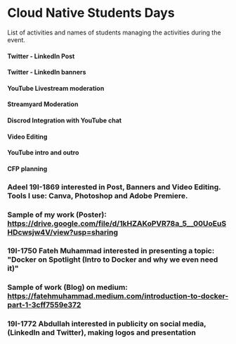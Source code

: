 # Cloud Native Students Days
List of activities and names of students managing the activities during the event.

#### Twitter - LinkedIn Post

#### Twitter - LinkedIn banners 

#### YouTube Livestream moderation 

#### Streamyard Moderation 

#### Discrod Integration with YouTube chat

#### Video Editing 

#### YouTube intro and outro 

#### CFP planning 



### Adeel 19I-1869 interested in Post, Banners and Video Editing. Tools I use: Canva, Photoshop and Adobe Premiere. 
### Sample of my work (Poster): https://drive.google.com/file/d/1kHZAKoPVR78a_5__00UoEuSHDcwsjw4V/view?usp=sharing

### 19I-1750 Fateh Muhammad interested in presenting a topic: "Docker on Spotlight (Intro to Docker and why we even need it)"
### Sample of work (Blog) on medium: https://fatehmuhammad.medium.com/introduction-to-docker-part-1-3cff7559e372

### 19I-1772 Abdullah interested in publicity on social media, (LinkedIn and Twitter), making logos and presentation
